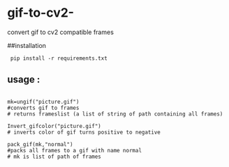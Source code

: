 # gif-to-cv2-
convert gif to cv2 compatible frames 


##installation 

``` pip install -r requirements.txt``` 

## usage :
```from gifop import *

mk=ungif("picture.gif")
#converts gif to frames 
# returns frameslist (a list of string of path containing all frames)

Invert_gifcolor("picture.gif")
# inverts color of gif turns positive to negative 

pack_gif(mk,"normal")
#packs all frames to a gif with name normal
# mk is list of path of frames 
